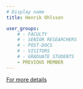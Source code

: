 ```yaml
---
# Display name
title: Henrik Ohlsson

user_groups:
    # - FACULTY
    # - SENIOR RESEARCHERS
    # - POST-DOCS
    # - VISITORS
    # - GRADUATE STUDENTS
    - PREVIOUS MEMBER
---
```



[For more details](http://www.control.isy.liu.se/~ohlsson/)